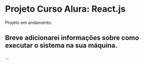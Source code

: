 # Projeto Curso Alura: React.js

Projeto em andamento.

## Breve adicionarei informações sobre como executar o sistema na sua máquina.

...
